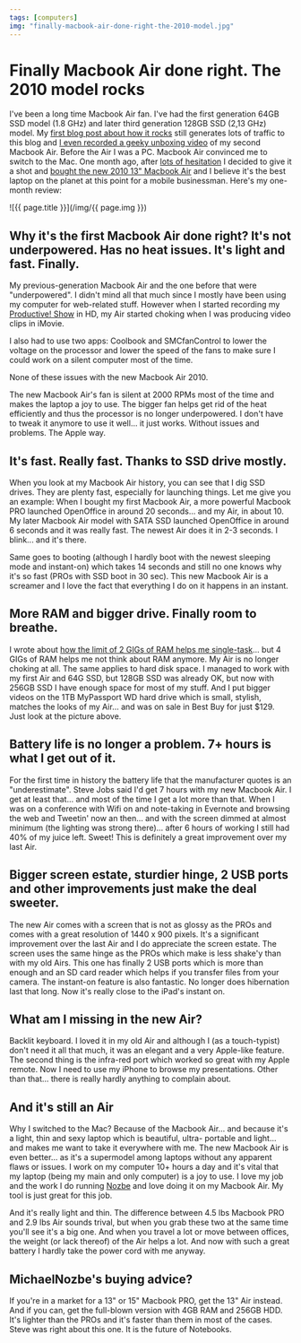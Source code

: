 ```yaml
---
tags: [computers]
img: "finally-macbook-air-done-right-the-2010-model.jpg"
---
```


# Finally Macbook Air done right. The 2010 model rocks


I've been a long time Macbook Air fan. I've had the first generation 64GB SSD model (1.8 GHz) and later third generation 128GB SSD (2,13 GHz) model. My [first blog post about how it rocks](http://michaelnozbe.com/macbook-air-rocks-5-things-pc-notebook-manufa) still generates lots of traffic to this blog and [I even recorded a geeky unboxing video](http://www.productivefirm.com/2009/07/my-productive-computer-unboxing-apple-macbook-air-2-13-ssd/) of my second Macbook Air. Before the Air I was a PC. Macbook Air convinced me to switch to the Mac. One month ago, after [lots of hesitation](http://michaelnozbe.com/new-macbook-air-seduces-me-again) I decided to give it a shot and [bought the new 2010 13" Macbook Air](http://twitter.com/#!/MichaelNozbe/status/5559443513155584) and I believe it's the best laptop on the planet at this point for a mobile businessman. Here's my one-month review:

<!--More-->

![{{ page.title }}](/img/{{ page.img }})

## Why it's the first Macbook Air done right? It's not underpowered. Has no heat issues. It's light and fast. Finally.

My previous-generation Macbook Air and the one before that were "underpowered". I didn't mind all that much since I mostly have been using my computer for web-related stuff. However when I started recording my [Productive! Show](http://ProductiveFirm.com/Show/) in HD, my Air started choking when I was producing video clips in iMovie.

I also had to use two apps: Coolbook and SMCfanControl to lower the voltage on the processor and lower the speed of the fans to make sure I could work on a silent computer most of the time.

None of these issues with the new Macbook Air 2010.

The new Macbook Air's fan is silent at 2000 RPMs most of the time and makes the laptop a joy to use. The bigger fan helps get rid of the heat efficiently and thus the processor is no longer underpowered. I don't have to tweak it anymore to use it well... it just works. Without issues and problems. The Apple way.

## It's fast. Really fast. Thanks to SSD drive mostly.

When you look at my Macbook Air history, you can see that I dig SSD drives. They are plenty fast, especially for launching things. Let me give you an example: When I bought my first Macbook Air, a more powerful Macbook PRO launched OpenOffice in around 20 seconds... and my Air, in about 10. My later Macbook Air model with SATA SSD launched OpenOffice in around 6 seconds and it was really fast. The newest Air does it in 2-3 seconds. I blink... and it's there.

Same goes to booting (although I hardly boot with the newest sleeping mode and instant-on) which takes 14 seconds and still no one knows why it's so fast (PROs with SSD boot in 30 sec). This new Macbook Air is a screamer and I love the fact that everything I do on it happens in an instant.

## More RAM and bigger drive. Finally room to breathe.

I wrote about [how the limit of 2 GIGs of RAM helps me single-task](http://michaelnozbe.com/single-tasking-is-good-for-you)... but 4 GIGs of RAM helps me not think about RAM anymore. My Air is no longer choking at all. The same applies to hard disk space. I managed to work with my first Air and 64G SSD, but 128GB SSD was already OK, but now with 256GB SSD I have enough space for most of my stuff. And I put bigger videos on the 1TB MyPassport WD hard drive which is small, stylish, matches the looks of my Air... and was on sale in Best Buy for just $129. Just look at the picture above.

## Battery life is no longer a problem. 7+ hours is what I get out of it.

For the first time in history the battery life that the manufacturer quotes is an "underestimate". Steve Jobs said I'd get 7 hours with my new Macbook Air. I get at least that... and most of the time I get a lot more than that. When I was on a conference with Wifi on and note-taking in Evernote and browsing the web and Tweetin' now an then... and with the screen dimmed at almost minimum (the lighting was strong there)... after 6 hours of working I still had 40% of my juice left. Sweet! This is definitely a great improvement over my last Air.

## Bigger screen estate, sturdier hinge, 2 USB ports and other improvements just make the deal sweeter.

The new Air comes with a screen that is not as glossy as the PROs and comes with a great resolution of 1440 x 900 pixels. It's a significant improvement over the last Air and I do appreciate the screen estate. The screen uses the same hinge as the PROs which make is less shake'y than with my old Airs. This one has finally 2 USB ports which is more than enough and an SD card reader which helps if you transfer files from your camera. The instant-on feature is also fantastic. No longer does hibernation last that long. Now it's really close to the iPad's instant on.

## What am I missing in the new Air?

Backlit keyboard. I loved it in my old Air and although I (as a touch-typist) don't need it all that much, it was an elegant and a very Apple-like feature. The second thing is the infra-red port which worked so great with my Apple remote. Now I need to use my iPhone to browse my presentations. Other than that... there is really hardly anything to complain about.

## And it's still an Air

Why I switched to the Mac? Because of the Macbook Air... and because it's a light, thin and sexy laptop which is beautiful, ultra- portable and light... and makes me want to take it everywhere with me. The new Macbook Air is even better... as it's a supermodel among laptops without any apparent flaws or issues. I work on my computer 10+ hours a day and it's vital that my laptop (being my main and only computer) is a joy to use. I love my job and the work I do running [Nozbe][n] and love doing it on my Macbook Air. My tool is just great for this job.

And it's really light and thin. The difference between 4.5 lbs Macbook PRO and 2.9 lbs Air sounds trival, but when you grab these two at the same time you'll see it's a big one. And when you travel a lot or move between offices, the weight (or lack thereof) of the Air helps a lot. And now with such a great battery I hardly take the power cord with me anyway.

## MichaelNozbe's buying advice?

If you're in a market for a 13" or 15" Macbook PRO, get the 13" Air instead. And if you can, get the full-blown version with 4GB RAM and 256GB HDD. It's lighter than the PROs and it's faster than them in most of the cases. Steve was right about this one. It is the future of Notebooks.


[n]: https://michael.gratis/nozbe